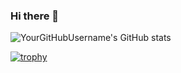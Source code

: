### Hi there 👋

<!--
**GustiCahya/GustiCahya** is a ✨ _special_ ✨ repository because its `README.md` (this file) appears on your GitHub profile.

Here are some ideas to get you started:

- 🔭 I’m currently working on ...
- 🌱 I’m currently learning ...
- 👯 I’m looking to collaborate on ...
- 🤔 I’m looking for help with ...
- 💬 Ask me about ...
- 📫 How to reach me: ...
- 😄 Pronouns: ...
- ⚡ Fun fact: ...
-->

![YourGitHubUsername's GitHub stats](https://github-readme-stats.vercel.app/api?username=GustiCahya&show_icons=true&theme=radical)

[![trophy](https://github-profile-trophy.vercel.app/?username=GustiCahya)](https://github.com/ryo-ma/github-profile-trophy)

